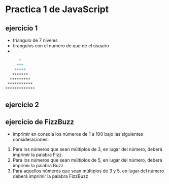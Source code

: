 # Practica 1 de JavaScript 
## ejercicio 1 
- triangulo de 7 niveles
- tirangulos con el numero de que de el usuario 
- 
```markdown
      *
     *** 
    ***** 
   ******* 
  ********* 
 *********** 
************* 
```


## ejercicio 2 
## ejercicio de FizzBuzz
- imprimir en consola los números de 1 a 100 bajo las
siguientes consideraciones:

1. Para los números que sean múltiplos de 3, en lugar del número, deberá imprimir
la palabra Fizz.
1. Para los números que sean múltiplos de 5, en lugar del número, deberá imprimir
la palabra Buzz.
1. Para aquellos números que sean múltiplos de 3 y 5, en lugar del número deberá
imprimir la palabra FizzBuzz

